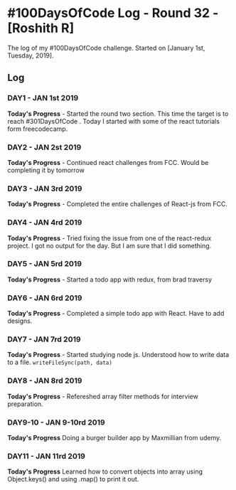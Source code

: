 # #100DaysOfCode Log - Round 32 - [Roshith R]

The log of my #100DaysOfCode challenge. Started on [January 1st, Tuesday, 2019].

## Log

### DAY1 - JAN 1st 2019

**Today's Progress** -  Started the round two section. This time the target is to reach #301DaysOfCode . Today I started with some of the react tutorials form freecodecamp.

### DAY2 - JAN 2st 2019

**Today's Progress** - Continued react challenges from FCC. Would be completing it by tomorrow

### DAY3 - JAN 3rd 2019

**Today's Progress** - Completed the entire challenges of React-js from FCC. 

### DAY4 - JAN 4rd 2019

**Today's Progress** - Tried fixing the issue from one of the react-redux project. I got no output for the day. But I am sure that I did something.

### DAY5 - JAN 5rd 2019

**Today's Progress** - Started a todo app with redux, from brad traversy

### DAY6 - JAN 6rd 2019

**Today's Progress** - Completed a simple todo app with React. Have to add designs.

### DAY7 - JAN 7rd 2019

**Today's Progress** - Started studying node js. Understood how to write data to a file. 
```writeFileSync(path, data)```

### DAY8 - JAN 8rd 2019

**Today's Progress** - Refereshed array filter methods for interview preparation. 

### DAY9-10 - JAN 9-10rd 2019

**Today's Progress** Doing a burger builder app by Maxmillian from udemy. 

### DAY11 - JAN 11rd 2019

**Today's Progress** Learned how to convert objects into array using Object.keys() and using .map() to print it out.
